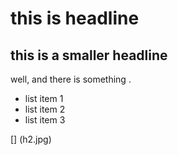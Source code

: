 # this is headline


## this is a smaller headline
well, and there is something .

* list item 1
* list item 2
* list item 3

[] (h2.jpg)
